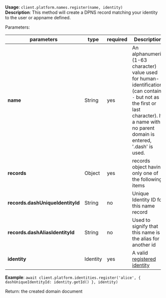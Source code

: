 **Usage**: `client.platform.names.register(name, identity)`    
**Description**: This method will create a DPNS record matching your identity to the user or appname defined.

Parameters: 

| parameters                       | type      | required       | Description                                                                   |  
|----------------------------------|-----------|----------------| ----------------------------------------------------------------------------- |
| **name**                         | String    | yes            | An alphanumeric (1-63 character) value used for human-identification (can contain `-` but not as the first or last character). If a name with no parent domain is entered, '.dash' is used. |
| **records**                      | Object    | yes            | records object having only one of the following items                         |
| **records.dashUniqueIdentityId** | String    | no             | Unique Identity ID for this name record                                       |
| **records.dashAliasIdentityId**  | String    | no             | Used to signify that this name is the alias for another id                    |
| **identity**                     | Identity  | yes            | A valid [registered identity](../identities/register.md)               |


**Example**: `await client.platform.identities.register('alice', { dashUniqueIdentityId: identity.getId() }, identity)`

Return: the created domain document
